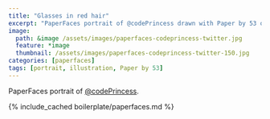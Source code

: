```yaml
---
title: "Glasses in red hair"
excerpt: "PaperFaces portrait of @codePrincess drawn with Paper by 53 on an iPad."
image: 
  path: &image /assets/images/paperfaces-codeprincess-twitter.jpg 
  feature: *image
  thumbnail: /assets/images/paperfaces-codeprincess-twitter-150.jpg
categories: [paperfaces]
tags: [portrait, illustration, Paper by 53]
---
```


PaperFaces portrait of [@codePrincess](https://twitter.com/codePrincess).

{% include_cached boilerplate/paperfaces.md %}
